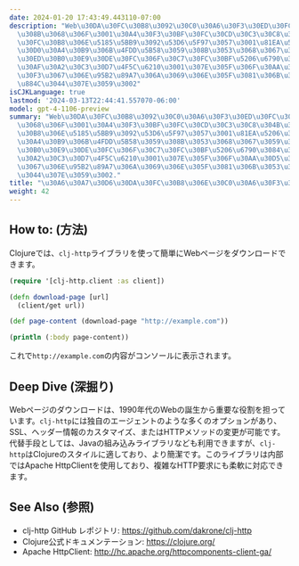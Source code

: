 ```yaml
---
date: 2024-01-20 17:43:49.443110-07:00
description: "Web\u30DA\u30FC\u30B8\u3092\u30C0\u30A6\u30F3\u30ED\u30FC\u30C9\u3059\
  \u308B\u3068\u306F\u3001\u30A4\u30F3\u30BF\u30FC\u30CD\u30C3\u30C8\u304B\u3089\u30DA\
  \u30FC\u30B8\u306E\u5185\u5BB9\u3092\u53D6\u5F97\u3057\u3001\u81EA\u5206\u306E\u30C7\
  \u30D0\u30A4\u30B9\u306B\u4FDD\u5B58\u3059\u308B\u3053\u3068\u3067\u3059\u3002\u30D7\
  \u30ED\u30B0\u30E9\u30DE\u30FC\u306F\u30C7\u30FC\u30BF\u5206\u6790\u3084\u30D0\u30C3\
  \u30AF\u30A2\u30C3\u30D7\u4F5C\u6210\u3001\u307E\u305F\u306F\u30AA\u30D5\u30E9\u30A4\
  \u30F3\u3067\u306E\u95B2\u89A7\u306A\u3069\u306E\u305F\u3081\u306B\u3053\u308C\u3092\
  \u884C\u3044\u307E\u3059\u3002"
isCJKLanguage: true
lastmod: '2024-03-13T22:44:41.557070-06:00'
model: gpt-4-1106-preview
summary: "Web\u30DA\u30FC\u30B8\u3092\u30C0\u30A6\u30F3\u30ED\u30FC\u30C9\u3059\u308B\
  \u3068\u306F\u3001\u30A4\u30F3\u30BF\u30FC\u30CD\u30C3\u30C8\u304B\u3089\u30DA\u30FC\
  \u30B8\u306E\u5185\u5BB9\u3092\u53D6\u5F97\u3057\u3001\u81EA\u5206\u306E\u30C7\u30D0\
  \u30A4\u30B9\u306B\u4FDD\u5B58\u3059\u308B\u3053\u3068\u3067\u3059\u3002\u30D7\u30ED\
  \u30B0\u30E9\u30DE\u30FC\u306F\u30C7\u30FC\u30BF\u5206\u6790\u3084\u30D0\u30C3\u30AF\
  \u30A2\u30C3\u30D7\u4F5C\u6210\u3001\u307E\u305F\u306F\u30AA\u30D5\u30E9\u30A4\u30F3\
  \u3067\u306E\u95B2\u89A7\u306A\u3069\u306E\u305F\u3081\u306B\u3053\u308C\u3092\u884C\
  \u3044\u307E\u3059\u3002."
title: "\u30A6\u30A7\u30D6\u30DA\u30FC\u30B8\u306E\u30C0\u30A6\u30F3\u30ED\u30FC\u30C9"
weight: 42
---
```


## How to: (方法)
Clojureでは、`clj-http`ライブラリを使って簡単にWebページをダウンロードできます。

```Clojure
(require '[clj-http.client :as client])

(defn download-page [url]
  (client/get url))

(def page-content (download-page "http://example.com"))

(println (:body page-content))
```

これで`http://example.com`の内容がコンソールに表示されます。

## Deep Dive (深掘り)
Webページのダウンロードは、1990年代のWebの誕生から重要な役割を担っています。`clj-http`には独自のエージェントのような多くのオプションがあり、SSL、ヘッダー情報のカスタマイズ、またはHTTPメソッドの変更が可能です。代替手段としては、Javaの組み込みライブラリなども利用できますが、`clj-http`はClojureのスタイルに適しており、より簡潔です。このライブラリは内部ではApache HttpClientを使用しており、複雑なHTTP要求にも柔軟に対応できます。

## See Also (参照)
- clj-http GitHub レポジトリ: https://github.com/dakrone/clj-http
- Clojure公式ドキュメンテーション: https://clojure.org/
- Apache HttpClient: http://hc.apache.org/httpcomponents-client-ga/
